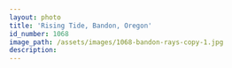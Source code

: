 ```yaml
---
layout: photo
title: 'Rising Tide, Bandon, Oregon'
id_number: 1068
image_path: /assets/images/1068-bandon-rays-copy-1.jpg
description:
---
```


